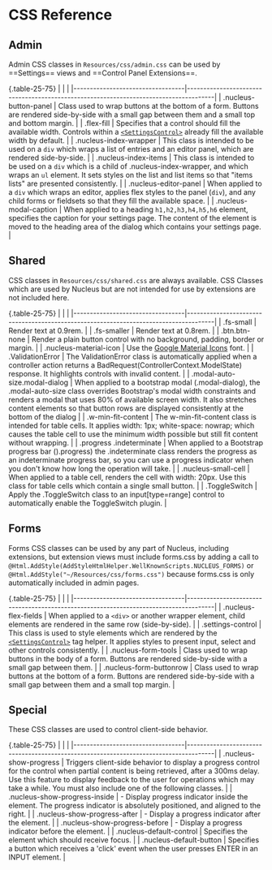 # CSS Reference

## Admin

Admin CSS classes in `Resources/css/admin.css` can be used by ==Settings== views and ==Control Panel Extensions==.

{.table-25-75}
|                                  |                                                                                      |
|----------------------------------|--------------------------------------------------------------------------------------|
| .nucleus-button-panel            | Class used to wrap buttons at the bottom of a form.  Buttons are rendered side-by-side with a small gap between them and a small top and bottom margin. | 
| .flex-fill                       | Specifies that a control should fill the available width.  Controls within a [`<SettingsControl>`](https://www.nucleus-cms.com/developers/razor-views/#settingscontrol-tag-helper) already fill the available width by default.  | 
| .nucleus-index-wrapper           | This class is intended to be used on a `div` which wraps a list of entries and an editor panel, which are rendered side-by-side. | 
| .nucleus-index-items             | This class is intended to be used on a `div` which is a child of .nucleus-index-wrapper, and which wraps an `ul` element.  It sets styles on the list and list items so that "items lists" are presented consistently. | 
| .nucleus-editor-panel            | When applied to a `div` which wraps an editor, applies flex styles to the panel (`div`), and any child forms or fieldsets so that they fill the available space. |
| .nucleus-modal-caption           | When applied to a heading `h1,h2,h3,h4,h5,h6` element, specifies the caption for your settings page.  The content of the element is moved to the heading area of the dialog which contains your settings page.   |

## Shared
CSS classes in `Resources/css/shared.css` are always available.  CSS Classes which are used by Nucleus but are not intended for use 
by extensions are not included here.

{.table-25-75}
|                                  |                                                                                      |
|----------------------------------|--------------------------------------------------------------------------------------|
| .fs-small                        | Render text at 0.9rem. | 
| .fs-smaller                      | Render text at 0.8rem. | 
| .btn.btn-none                    | Render a plain button control with no background, padding, border or margin. | 
| .nucleus-material-icon           | Use the [Google Material Icons](https://developers.google.com/fonts/docs/material_icons) font. | 
| .ValidationError                 | The ValidationError class is automatically applied when a controller action returns a BadRequest(ControllerContext.ModelState) response.  It highlights controls with invalid content. | 
| .modal-auto-size.modal-dialog    | When applied to a bootstrap modal (.modal-dialog), the .modal-auto-size class overrides Bootstrap's modal width constraints and renders a modal that uses 80% of available screen width.  It also stretches content elements so that button rows are displayed consistently at the bottom of the dialog | 
| .w-min-fit-content               | The w-min-fit-content class is intended for table cells.  It applies width: 1px; white-space: nowrap; which causes the table cell to use the minimum width possible but still fit content without wrapping. | 
| .progress .indeterminate         | When applied to a Bootstrap progress bar ().progress) the .indeterminate class renders the progress as an indeterminate progress bar, so you can use a progress indicator when you don't know how long the operation will take. | 
| .nucleus-small-cell              | When applied to a table cell, renders the cell with width: 20px.  Use this class for table cells which contain a single small button. | 
| .ToggleSwitch                    | Apply the .ToggleSwitch class to an input[type=range] control to automatically enable the ToggleSwitch plugin. | 

## Forms

Forms CSS classes can be used by any part of Nucleus, including extensions, but extension views must include forms.css by 
adding a call to `@Html.AddStyle(AddStyleHtmlHelper.WellKnownScripts.NUCLEUS_FORMS)` or `@Html.AddStyle("~/Resources/css/forms.css")` because forms.css is only automatically included in admin pages.

{.table-25-75}
|                                  |                                                                                      |
|----------------------------------|--------------------------------------------------------------------------------------|
| .nucleus-flex-fields             | When applied to a `<div>` or another wrapper element, child elements are rendered in the same row (side-by-side). | 
| .settings-control                | This class is used to style elements which are rendered by the [`<SettingsControl>`](https://www.nucleus-cms.com/developers/razor-views/#settingscontrol-tag-helper) tag helper.  It applies styles to present input, select and other controls consistently. | 
| .nucleus-form-tools              | Class used to wrap buttons in the body of a form.  Buttons are rendered side-by-side with a small gap between them. | 
| .nucleus-form-buttonrow          | Class used to wrap buttons at the bottom of a form.  Buttons are rendered side-by-side with a small gap between them and a small top margin. | 

## Special

These CSS classes are used to control client-side behavior.

{.table-25-75}
|                                  |                                                                                      |
|----------------------------------|--------------------------------------------------------------------------------------|
| .nucleus-show-progress           | Triggers client-side behavior to display a progress control for the control when partial content is being retrieved, after a 300ms delay.  Use this feature to display feedback to the user for operations which may take a while.  You must also include one of the following classes. | 
| .nucleus-show-progress-inside    | - Display progress indicator inside the element.  The progress indicator is absolutely positioned, and aligned to the right. | 
| .nucleus-show-progress-after     | - Display a progress indicator after the element. | 
| .nucleus-show-progress-before    | - Display a progress indicator before the element. | 
| .nucleus-default-control         | Specifies the element which should receive focus. | 
| .nucleus-default-button          | Specifies a button which receives a 'click' event when the user presses ENTER in an INPUT element. | 


